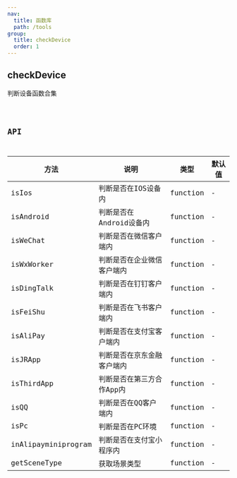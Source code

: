 ```yaml
---
nav:
  title: 函数库
  path: /tools
group:
  title: checkDevice
  order: 1
---
```


## checkDevice

判断设备函数合集

<code src="./demo/index.tsx" />


## API

|  方法   | 说明  | 类型 | 默认值 |
|  ----  | ----  | ----  | ----  |
| isIos  | 判断是否在IOS设备内 | function | - |
| isAndroid  | 判断是否在Android设备内 | function | - |
| isWeChat  | 判断是否在微信客户端内 | function | - |
| isWxWorker  | 判断是否在企业微信客户端内 | function | - |
| isDingTalk  | 判断是否在钉钉客户端内 | function | - |
| isFeiShu  | 判断是否在飞书客户端内 | function | - |
| isAliPay  | 判断是否在支付宝客户端内 | function | - |
| isJRApp  | 判断是否在京东金融客户端内 | function | - |
| isThirdApp  | 判断是否在第三方合作App内 | function | - |
| isQQ  | 判断是否在QQ客户端内 | function | - |
| isPc  | 判断是否在PC环境 | function | - |
| inAlipayminiprogram  | 判断是否在支付宝小程序内 | function | - |
| getSceneType  | 获取场景类型 | function | - |
